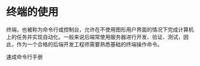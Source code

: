 # 终端的使用

终端，也被称为命令行或控制台，允许在不使用图形用户界面的情况下完成计算机上的任务并实现自动化。一般来说后端常使用服务器进行开发、验证、测试，因此，作为一个合格的后端开发工程师需要熟悉基础的终端操作命令。

<BadgeLink colorScheme='yellow' badgeText='Read' href='https://developer.mozilla.org/zh-CN/docs/Learn/Tools_and_testing/Understanding_client-side_tools/Command_line'>速成命令行手册</BadgeLink>
